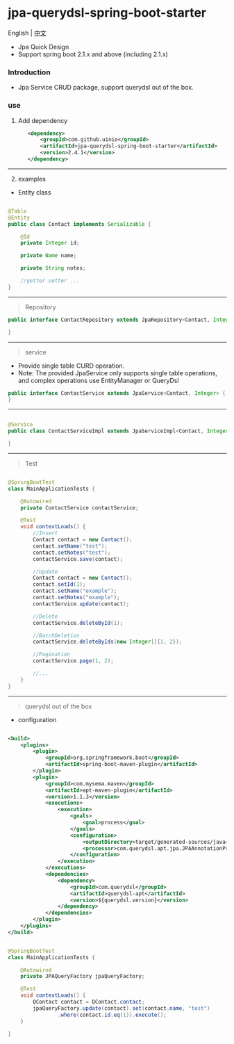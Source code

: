 # jpa-querydsl-spring-boot-starter

English | [中文](./ZH_CN.md)

* Jpa Quick Design
* Support spring boot 2.1.x and above (including 2.1.x)

### Introduction

* Jpa Service CRUD package, support querydsl out of the box.

### use

1. Add dependency
     ```xml
        <dependency>
            <groupId>com.github.uinio</groupId>
            <artifactId>jpa-querydsl-spring-boot-starter</artifactId>
            <version>2.4.1</version>
        </dependency>
      ```

----------   

2. examples

* Entity class

```java

@Table
@Entity
public class Contact implements Serializable {

    @Id
    private Integer id;

    private Name name;

    private String notes;

    //getter setter ...   
}
```

---------
> Repository

```java
public interface ContactRepository extends JpaRepository<Contact, Integer> {

}
```

--------
> service

* Provide single table CURD operation.
* Note: The provided JpaService only supports single table operations, and complex operations use EntityManager or
  QueryDsl

```java
public interface ContactService extends JpaService<Contact, Integer> {
}
```

--------

```java

@Service
public class ContactServiceImpl extends JpaServiceImpl<Contact, Integer> implements UserService {

}
```

-------
> Test

```java

@SpringBootTest
class MainApplicationTests {

    @Autowired
    private ContactService contactService;

    @Test
    void contextLoads() {
        //Insert
        Contact contact = new Contact();
        contact.setName("test");
        contact.setNotes("test");
        contactService.save(contact);

        //Update
        Contact contact = new Contact();
        contact.setId(1);
        contact.setName("example");
        contact.setNotes("example");
        contactService.update(contact);

        //Delete
        contactService.deleteById(1);

        //BatchDeletion
        contactService.deleteByIds(new Integer[]{1, 2});

        //Pagination
        contactService.page(1, 2);

        //...
    }
}
```

-------
> querydsl out of the box

* configuration

```xml

<build>
    <plugins>
        <plugin>
            <groupId>org.springframework.boot</groupId>
            <artifactId>spring-boot-maven-plugin</artifactId>
        </plugin>
        <plugin>
            <groupId>com.mysema.maven</groupId>
            <artifactId>apt-maven-plugin</artifactId>
            <version>1.1.3</version>
            <executions>
                <execution>
                    <goals>
                        <goal>process</goal>
                    </goals>
                    <configuration>
                        <outputDirectory>target/generated-sources/java</outputDirectory>
                        <processor>com.querydsl.apt.jpa.JPAAnnotationProcessor</processor>
                    </configuration>
                </execution>
            </executions>
            <dependencies>
                <dependency>
                    <groupId>com.querydsl</groupId>
                    <artifactId>querydsl-apt</artifactId>
                    <version>${querydsl.version}</version>
                </dependency>
            </dependencies>
        </plugin>
    </plugins>
</build>
```

```java

@SpringBootTest
class MainApplicationTests {

    @Autowired
    private JPAQueryFactory jpaQueryFactory;

    @Test
    void contextLoads() {
        QContact contact = QContact.contact;
        jpaQueryFactory.update(contact).set(contact.name, "test")
                .where(contact.id.eq(1)).execute();
    }

}
```

